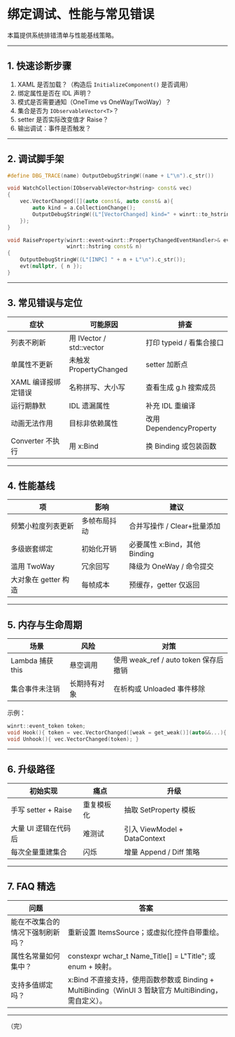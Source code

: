 ﻿# 绑定调试、性能与常见错误

本篇提供系统排错清单与性能基线策略。

---
## 1. 快速诊断步骤

1. XAML 是否加载？（构造后 `InitializeComponent()` 是否调用）
2. 绑定属性是否在 IDL 声明？
3. 模式是否需要通知（OneTime vs OneWay/TwoWay）？
4. 集合是否为 `IObservableVector<T>`？
5. setter 是否实际改变值才 Raise？
6. 输出调试：事件是否触发？

---
## 2. 调试脚手架

```cpp
#define DBG_TRACE(name) OutputDebugStringW((name + L"\n").c_str())

void WatchCollection(IObservableVector<hstring> const& vec)
{
    vec.VectorChanged([](auto const&, auto const& a){
        auto kind = a.CollectionChange();
        OutputDebugStringW((L"[VectorChanged] kind=" + winrt::to_hstring((int)kind) + L"\n").c_str());
    });
}

void RaiseProperty(winrt::event<winrt::PropertyChangedEventHandler>& evt,
                   winrt::hstring const& n)
{
    OutputDebugStringW((L"[INPC] " + n + L"\n").c_str());
    evt(nullptr, { n });
}
```

---
## 3. 常见错误与定位

| 症状 | 可能原因 | 排查 |
|------|----------|------|
| 列表不刷新 | 用 IVector / std::vector | 打印 typeid / 看集合接口 |
| 单属性不更新 | 未触发 PropertyChanged | setter 加断点 |
| XAML 编译报绑定错误 | 名称拼写、大小写 | 查看生成 g.h 搜索成员 |
| 运行期静默 | IDL 遗漏属性 | 补充 IDL 重编译 |
| 动画无法作用 | 目标非依赖属性 | 改用 DependencyProperty |
| Converter 不执行 | 用 x:Bind | 换 Binding 或包装函数 |

---
## 4. 性能基线

| 项 | 影响 | 建议 |
|----|------|------|
| 频繁小粒度列表更新 | 多帧布局抖动 | 合并写操作 / Clear+批量添加 |
| 多级嵌套绑定 | 初始化开销 | 必要属性 x:Bind，其他 Binding |
| 滥用 TwoWay | 冗余回写 | 降级为 OneWay / 命令提交 |
| 大对象在 getter 构造 | 每帧成本 | 预缓存，getter 仅返回 |

---
## 5. 内存与生命周期

| 场景 | 风险 | 对策 |
|------|------|------|
| Lambda 捕获 this | 悬空调用 | 使用 weak_ref / auto token 保存后撤销 |
| 集合事件未注销 | 长期持有对象 | 在析构或 Unloaded 事件移除 |

示例：
```cpp
winrt::event_token token;
void Hook(){ token = vec.VectorChanged([weak = get_weak()](auto&&...){ if (auto self = weak.get()) {/*...*/} }); }
void Unhook(){ vec.VectorChanged(token); }
```

---
## 6. 升级路径

| 初始实现 | 痛点 | 升级 |
|----------|------|------|
| 手写 setter + Raise | 重复模板化 | 抽取 SetProperty 模板 |
| 大量 UI 逻辑在代码后 | 难测试 | 引入 ViewModel + DataContext |
| 每次全量重建集合 | 闪烁 | 增量 Append / Diff 策略 |

---
## 7. FAQ 精选

| 问题 | 答案 |
|------|------|
| 能在不改集合的情况下强制刷新吗？ | 重新设置 ItemsSource；或虚拟化控件自带重绘。 |
| 属性名常量如何集中？ | constexpr wchar_t Name_Title[] = L"Title"; 或 enum + 映射。 |
| 支持多值绑定吗？ | x:Bind 不直接支持，使用函数参数或 Binding + MultiBinding（WinUI 3 暂缺官方 MultiBinding，需自定义）。 |

---
（完）
